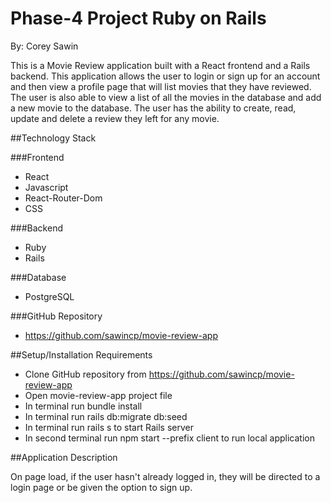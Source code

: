 # Phase-4 Project Ruby on Rails
By: Corey Sawin

This is a Movie Review application built with a React frontend and a Rails backend. This application allows the user to login or sign up for an account and then view a profile page that will list movies that they have reviewed. The user is also able to view a list of all the movies in the database and add a new movie to the database. The user has the ability to create, read, update and delete a review they left for any movie. 

##Technology Stack

###Frontend
- React
- Javascript
- React-Router-Dom
- CSS

###Backend
- Ruby
- Rails

###Database
- PostgreSQL

###GitHub Repository
- https://github.com/sawincp/movie-review-app

##Setup/Installation Requirements
- Clone GitHub repository from https://github.com/sawincp/movie-review-app
- Open movie-review-app project file
- In terminal run bundle install
- In terminal run rails db:migrate db:seed
- In terminal run rails s to start Rails server 
- In second terminal run npm start --prefix client to run local application

##Application Description

On page load, if the user hasn't already logged in, they will be directed to a login page or be given the option to sign up.


